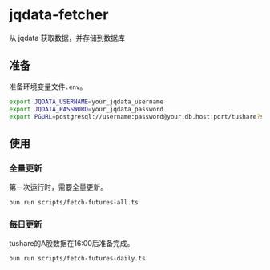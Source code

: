 # jqdata-fetcher

从 jqdata 获取数据，并存储到数据库

## 准备

准备环境变量文件`.env`。

```bash
export JQDATA_USERNAME=your_jqdata_username
export JQDATA_PASSWORD=your_jqdata_password
export PGURL=postgresql://username:password@your.db.host:port/tushare?schema=public
```

## 使用

### 全量更新

第一次运行时，需要全量更新。

```bash
bun run scripts/fetch-futures-all.ts
```

### 每日更新

tushare的A股数据在16:00后准备完成。

```bash
bun run scripts/fetch-futures-daily.ts
```

